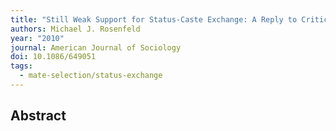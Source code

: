 ```yaml
---
title: "Still Weak Support for Status-Caste Exchange: A Reply to Critics"
authors: Michael J. Rosenfeld
year: "2010"
journal: American Journal of Sociology
doi: 10.1086/649051
tags:
  - mate-selection/status-exchange
---
```

## Abstract



